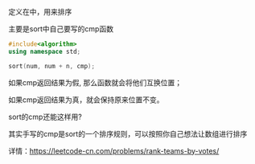 定义在<algorithm>中，用来排序

主要是sort中自己要写的cmp函数

```c++
#include<algorithm> 
using namespace std;

sort(num, num + n, cmp);

```

如果cmp返回结果为假, 那么函数就会将他们互换位置；

如果cmp返回结果为真，就会保持原来位置不变。

sort的cmp还能这样用?

其实手写的cmp是sort的一个排序规则，可以按照你自己想法让数组进行排序

详情：https://leetcode-cn.com/problems/rank-teams-by-votes/